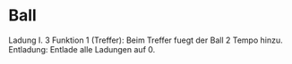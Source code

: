 # Ball
Ladung I. 3
Funktion 1 (Treffer): Beim Treffer fuegt der Ball 2 Tempo hinzu.
Entladung: Entlade alle Ladungen auf 0.